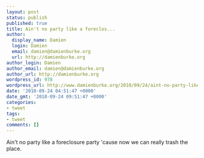 ```yaml
---
layout: post
status: publish
published: true
title: Ain't no party like a foreclos...
author:
  display_name: Damien
  login: Damien
  email: damien@damienburke.org
  url: http://damienburke.org
author_login: Damien
author_email: damien@damienburke.org
author_url: http://damienburke.org
wordpress_id: 978
wordpress_url: http://www.damienburke.org/2010/09/24/aint-no-party-like-a-foreclos/
date: '2010-09-24 04:51:47 +0000'
date_gmt: '2010-09-24 09:51:47 +0000'
categories:
- tweet
tags:
- tweet
comments: []
---
```

<p>Ain't no party like a foreclosure party 'cause now we can really trash the place.</p>
